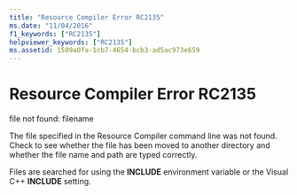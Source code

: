 ```yaml
---
title: "Resource Compiler Error RC2135"
ms.date: "11/04/2016"
f1_keywords: ["RC2135"]
helpviewer_keywords: ["RC2135"]
ms.assetid: 1509a0fa-1cb7-4654-bcb3-ad5ac973e659
---
```

# Resource Compiler Error RC2135

file not found: filename

The file specified in the Resource Compiler command line was not found. Check to see whether the file has been moved to another directory and whether the file name and path are typed correctly.

Files are searched for using the **INCLUDE** environment variable or the Visual C++ **INCLUDE** setting.
